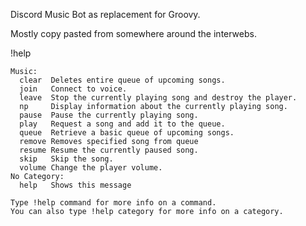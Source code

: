Discord Music Bot as replacement for Groovy.

Mostly copy pasted from somewhere around the interwebs.

!help
```
Music:
  clear  Deletes entire queue of upcoming songs.
  join   Connect to voice.
  leave  Stop the currently playing song and destroy the player.
  np     Display information about the currently playing song.
  pause  Pause the currently playing song.
  play   Request a song and add it to the queue.
  queue  Retrieve a basic queue of upcoming songs.
  remove Removes specified song from queue
  resume Resume the currently paused song.
  skip   Skip the song.
  volume Change the player volume.
No Category:
  help   Shows this message

Type !help command for more info on a command.
You can also type !help category for more info on a category.
```
